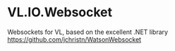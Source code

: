 # VL.IO.Websocket

Websockets for VL, based on the excellent .NET library https://github.com/jchristn/WatsonWebsocket